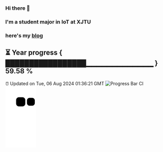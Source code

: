 ### Hi there 👋
### I'm a student major in IoT at XJTU   
### here's my [blog](https://xiaozhatecpp.fun/)   
⏳ Year progress { █████████████████▁▁▁▁▁▁▁▁▁▁▁▁▁ } 59.58 %
---
⏰ Updated on Tue, 06 Aug 2024 01:36:21 GMT
![Progress Bar CI](https://github.com/liununu/liununu/workflows/Progress%20Bar%20CI/badge.svg)
![](https://raw.githubusercontent.com/coder-Zzx/coder-Zzx/main/assets/github-contribution-grid-snake.svg)
